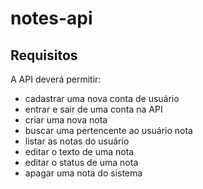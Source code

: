 # notes-api

## Requisitos

A API deverá permitir:
* cadastrar uma nova conta de usuário
* entrar e sair de uma conta na API
* criar uma nova nota
* buscar uma pertencente ao usuário nota
* listar as notas do usuário
* editar o texto de uma nota
* editar o status de uma nota
* apagar uma nota do sistema
